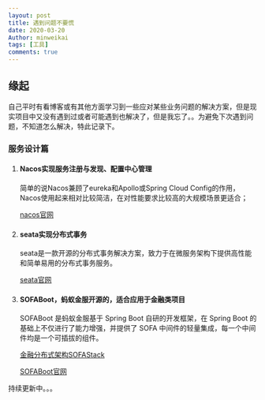 ```yaml
---
layout: post
title: 遇到问题不要慌
date: 2020-03-20
Author: minweikai
tags: [工具]
comments: true
---
```


## 缘起

自己平时有看博客或有其他方面学习到一些应对某些业务问题的解决方案，但是现实项目中又没有遇到过或者可能遇到也解决了，但是我忘了。。为避免下次遇到问题，不知道怎么解决，特此记录下。

### 服务设计篇

1. #### Nacos实现服务注册与发现、配置中心管理

   简单的说Nacos兼顾了eureka和Apollo或Spring Cloud Config的作用，Nacos使用起来相对比较简洁，在对性能要求比较高的大规模场景更适合；

   [nacos官网](https://nacos.io/zh-cn/)

2. #### seata实现分布式事务

   seata是一款开源的分布式事务解决方案，致力于在微服务架构下提供高性能和简单易用的分布式事务服务。

   [seata官网](https://seata.io/zh-cn/)

3. #### SOFABoot，蚂蚁金服开源的，适合应用于金融类项目

   SOFABoot 是蚂蚁金服基于 Spring Boot 自研的开发框架，在 Spring Boot 的基础上不仅进行了能力增强，并提供了 SOFA 中间件的轻量集成，每一个中间件均是一个可插拔的组件。

   [金融分布式架构SOFAStack](https://help.aliyun.com/document_detail/133199.html?spm=a2c4g.11186623.6.761.78f21253fL9sq4)

   [SOFABoot官网](https://www.sofastack.tech/projects/sofa-boot/overview/)



持续更新中。。。